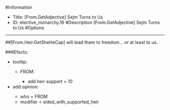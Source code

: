 #Information
 - Title: [From.GetAdjective] Sejm Turns to Us
 - ID: elective_monarchy.16
#Description
[From.GetAdjective] Sejm Turns to Us
#Options

___
##[From.Heir.GetSheHeCap] will lead them to freedom... or at least to us.

###Efects:<ul><li>tooltip:</li><ul><li>FROM:</li><ul><li>add heir support = 10</li></ul></ul><li>add opinion:</li><ul><li>who = FROM</li><li>modifier = sided_with_supported_heir</li></ul></ul>
